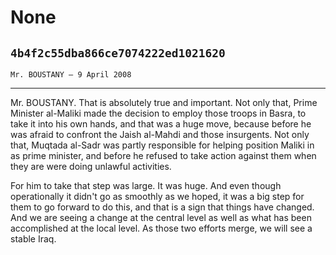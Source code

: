 # None
## `4b4f2c55dba866ce7074222ed1021620`
`Mr. BOUSTANY — 9 April 2008`

---


Mr. BOUSTANY. That is absolutely true and important. Not only that, 
Prime Minister al-Maliki made the decision to employ those troops in 
Basra, to take it into his own hands, and that was a huge move, because 
before he was afraid to confront the Jaish al-Mahdi and those 
insurgents. Not only that, Muqtada al-Sadr was partly responsible for 
helping position Maliki in as prime minister, and before he refused to 
take action against them when they are were doing unlawful activities.

For him to take that step was large. It was huge. And even though 
operationally it didn't go as smoothly as we hoped, it was a big step 
for them to go forward to do this, and that is a sign that things have 
changed. And we are seeing a change at the central level as well as 
what has been accomplished at the local level. As those two efforts 
merge, we will see a stable Iraq.

